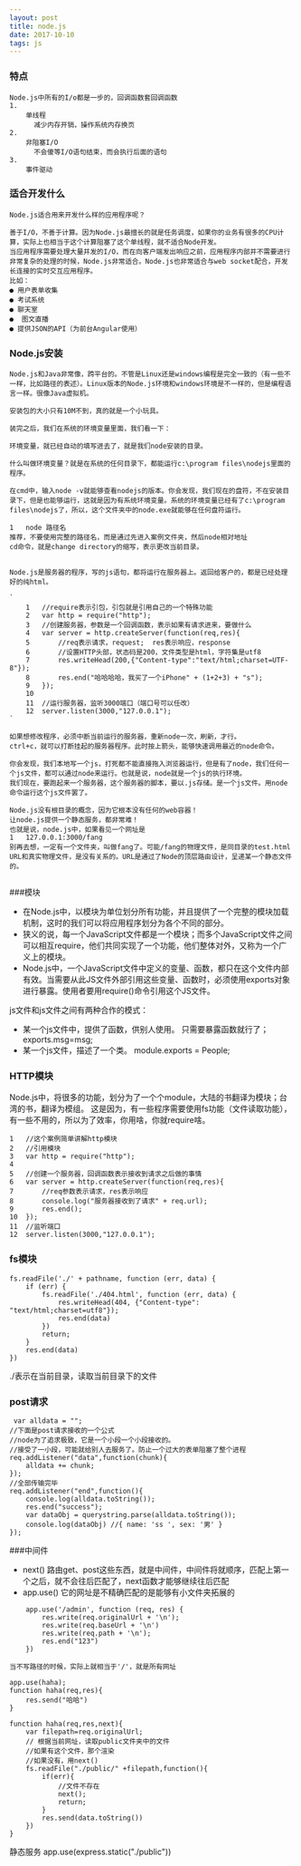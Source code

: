 ```yaml
---
layout: post
title: node.js
date: 2017-10-10
tags: js
---
```

	
	
   

### 特点
  
```
Node.js中所有的I/o都是一步的，回调函数套回调函数
1.
	单线程
	  减少内存开销，操作系统内存换页 
2.
	非阻塞I/O
	  不会傻等I/O语句结束，而会执行后面的语句
3.
	事件驱动
```

### 适合开发什么
	
```
Node.js适合用来开发什么样的应用程序呢？

善于I/O，不善于计算。因为Node.js最擅长的就是任务调度，如果你的业务有很多的CPU计算，实际上也相当于这个计算阻塞了这个单线程，就不适合Node开发。
当应用程序需要处理大量并发的I/O，而在向客户端发出响应之前，应用程序内部并不需要进行非常复杂的处理的时候，Node.js非常适合。Node.js也非常适合与web socket配合，开发长连接的实时交互应用程序。
比如：
● 用户表单收集
● 考试系统
● 聊天室
●  图文直播
● 提供JSON的API（为前台Angular使用）

```

###  Node.js安装

```
Node.js和Java非常像，跨平台的。不管是Linux还是windows编程是完全一致的（有一些不一样，比如路径的表述）。Linux版本的Node.js环境和windows环境是不一样的，但是编程语言一样。很像Java虚拟机。

安装包的大小只有10M不到，真的就是一个小玩具。

装完之后，我们在系统的环境变量里面，我们看一下：
 
环境变量，就已经自动的填写进去了，就是我们node安装的目录。

什么叫做环境变量？就是在系统的任何目录下，都能运行c:\program files\nodejs里面的程序。

在cmd中，输入node -v就能够查看nodejs的版本。你会发现，我们现在的盘符，不在安装目录下，但是也能够运行，这就是因为有系统环境变量。系统的环境变量已经有了c:\program files\nodejs了，所以，这个文件夹中的node.exe就能够在任何盘符运行。

1	node 路径名
推荐，不要使用完整的路径名，而是通过先进入案例文件夹，然后node相对地址
cd命令，就是change directory的缩写，表示更改当前目录。


Node.js是服务器的程序，写的js语句，都将运行在服务器上。返回给客户的，都是已经处理好的纯html。
 
`
	1	//require表示引包，引包就是引用自己的一个特殊功能
	2	var http = require("http");
	3	//创建服务器，参数是一个回调函数，表示如果有请求进来，要做什么
	4	var server = http.createServer(function(req,res){
	5		//req表示请求，request;  res表示响应，response
	6		//设置HTTP头部，状态码是200，文件类型是html，字符集是utf8
	7		res.writeHead(200,{"Content-type":"text/html;charset=UTF-8"});
	8		res.end("哈哈哈哈，我买了一个iPhone" + (1+2+3) + "s");
	9	});
	10	
	11	//运行服务器，监听3000端口（端口号可以任改）
	12	server.listen(3000,"127.0.0.1");
`

如果想修改程序，必须中断当前运行的服务器，重新node一次，刷新，才行。
ctrl+c，就可以打断挂起的服务器程序。此时按上箭头，能够快速调用最近的node命令。

你会发现，我们本地写一个js，打死都不能直接拖入浏览器运行，但是有了node，我们任何一个js文件，都可以通过node来运行。也就是说，node就是一个js的执行环境。
我们现在，要跑起来一个服务器，这个服务器的脚本，要以.js存储。是一个js文件。用node命令运行这个js文件罢了。

Node.js没有根目录的概念，因为它根本没有任何的web容器！
让node.js提供一个静态服务，都非常难！
也就是说，node.js中，如果看见一个网址是
1	127.0.0.1:3000/fang
别再去想，一定有一个文件夹，叫做fang了。可能/fang的物理文件，是同目录的test.html
URL和真实物理文件，是没有关系的。URL是通过了Node的顶层路由设计，呈递某一个静态文件的。


```

###模块

* 在Node.js中，以模块为单位划分所有功能，并且提供了一个完整的模块加载机制，这时的我们可以将应用程序划分为各个不同的部分。
* 狭义的说，每一个JavaScript文件都是一个模块；而多个JavaScript文件之间可以相互require，他们共同实现了一个功能，他们整体对外，又称为一个广义上的模块。
* Node.js中，一个JavaScript文件中定义的变量、函数，都只在这个文件内部有效。当需要从此JS文件外部引用这些变量、函数时，必须使用exports对象进行暴露。使用者要用require()命令引用这个JS文件。


js文件和js文件之间有两种合作的模式：

*  某一个js文件中，提供了函数，供别人使用。 只需要暴露函数就行了； exports.msg=msg;
*  某一个js文件，描述了一个类。   module.exports = People;

### HTTP模块

Node.js中，将很多的功能，划分为了一个个module，大陆的书翻译为模块；台湾的书，翻译为模组。
这是因为，有一些程序需要使用fs功能（文件读取功能），有一些不用的，所以为了效率，你用啥，你就require啥。
```
1	//这个案例简单讲解http模块
2	//引用模块
3	var http = require("http");
4	
5	//创建一个服务器，回调函数表示接收到请求之后做的事情
6	var server = http.createServer(function(req,res){
7		//req参数表示请求，res表示响应
8		console.log("服务器接收到了请求" + req.url);
9		res.end();
10	});
11	//监听端口
12	server.listen(3000,"127.0.0.1");

```

### fs模块

```
fs.readFile('./' + pathname, function (err, data) {
    if (err) {
        fs.readFile('./404.html', function (err, data) {
            res.writeHead(404, {"Content-type": "text/html;charset=utf8"});
            res.end(data)
        })
        return;
    }
    res.end(data)
})
```
./表示在当前目录，读取当前目录下的文件

### post请求
```
 var alldata = "";
//下面是post请求接收的一个公式
//node为了追求极致，它是一个小段一个小段接收的。
//接受了一小段，可能就给别人去服务了。防止一个过大的表单阻塞了整个进程
req.addListener("data",function(chunk){
    alldata += chunk;
});
//全部传输完毕
req.addListener("end",function(){
    console.log(alldata.toString());
    res.end("success");
    var dataObj = querystring.parse(alldata.toString());
    console.log(dataObj) //{ name: 'ss ', sex: '男' }
});

```

###中间件

* next()
	路由get、post这些东西，就是中间件，中间件将就顺序，匹配上第一个之后，就不会往后匹配了，next函数才能够继续往后匹配
* app.use()
	它的网址是不精确匹配的是能够有小文件夹拓展的
```
	app.use('/admin', function (req, res) {
	    res.write(req.originalUrl + '\n');
	    res.write(req.baseUrl + '\n')
	    res.write(req.path + '\n');
	    res.end("123")
	})
```
	当不写路径的时候，实际上就相当于'/'，就是所有网址
```
app.use(haha);
function haha(req,res){
	res.send("哈哈")
}

function haha(req,res,next){
	var filepath=req.originalUrl;
	// 根据当前网址，读取public文件夹中的文件
	//如果有这个文件，那个渲染
	//如果没有，用next()
	fs.readFile("./public/" +filepath,function(){
		if(err){
			//文件不存在
			next();
			return;
		}
		res.send(data.toString())
	})
}
```
静态服务  app.use(express.static("./public"))

